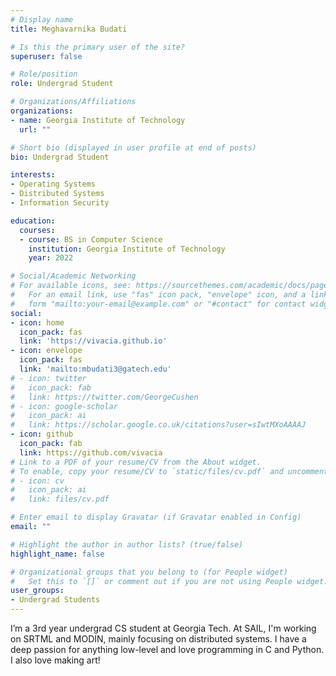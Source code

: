 ```yaml
---
# Display name
title: Meghavarnika Budati

# Is this the primary user of the site?
superuser: false

# Role/position
role: Undergrad Student

# Organizations/Affiliations
organizations:
- name: Georgia Institute of Technology
  url: ""

# Short bio (displayed in user profile at end of posts)
bio: Undergrad Student

interests:
- Operating Systems
- Distributed Systems
- Information Security

education:
  courses:
  - course: BS in Computer Science
    institution: Georgia Institute of Technology
    year: 2022

# Social/Academic Networking
# For available icons, see: https://sourcethemes.com/academic/docs/page-builder/#icons
#   For an email link, use "fas" icon pack, "envelope" icon, and a link in the
#   form "mailto:your-email@example.com" or "#contact" for contact widget.
social:
- icon: home
  icon_pack: fas
  link: 'https://vivacia.github.io'
- icon: envelope
  icon_pack: fas
  link: 'mailto:mbudati3@gatech.edu'
# - icon: twitter
#   icon_pack: fab
#   link: https://twitter.com/GeorgeCushen
# - icon: google-scholar
#   icon_pack: ai
#   link: https://scholar.google.co.uk/citations?user=sIwtMXoAAAAJ
- icon: github
  icon_pack: fab
  link: https://github.com/vivacia
# Link to a PDF of your resume/CV from the About widget.
# To enable, copy your resume/CV to `static/files/cv.pdf` and uncomment the lines below.
# - icon: cv
#   icon_pack: ai
#   link: files/cv.pdf

# Enter email to display Gravatar (if Gravatar enabled in Config)
email: ""

# Highlight the author in author lists? (true/false)
highlight_name: false

# Organizational groups that you belong to (for People widget)
#   Set this to `[]` or comment out if you are not using People widget.
user_groups:
- Undergrad Students
---
```


I’m a 3rd year undergrad CS student at Georgia Tech. At SAIL, I'm working on SRTML and MODIN, mainly focusing on distributed systems. I have a deep passion for anything low-level and love programming in C and Python. I also love making art!